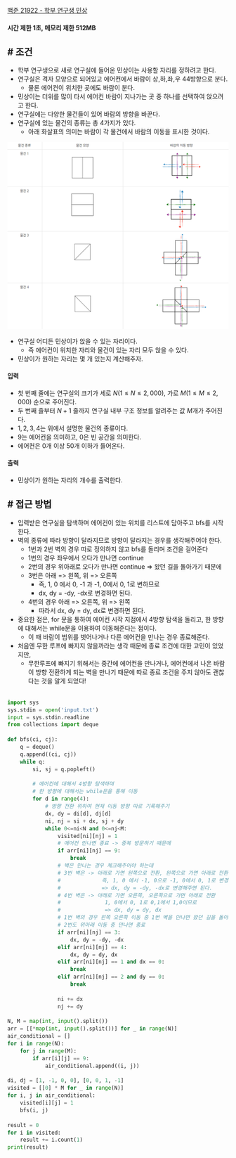 
[백준 21922 - 학부 연구생 민상](https://www.acmicpc.net/problem/21922)

#### **시간 제한 1초, 메모리 제한 512MB**

## **# 조건**

- 학부 연구생으로 새로 연구실에 들어온 민상이는 사용할 자리를 정하려고 한다.
- 연구실은 격자 모양으로 되어있고 에어컨에서 바람이 상,하,좌,우 4$4$방향으로 분다. 
	- 물론 에어컨이 위치한 곳에도 바람이 분다.
- 민상이는 더위를 많이 타서 에어컨 바람이 지나가는 곳 중 하나를 선택하여 앉으려고 한다.
- 연구실에는 다양한 물건들이 있어 바람의 방향을 바꾼다.
- 연구실에 있는 물건의 종류는 총 4가지가 있다. 
	- 아래 화살표의 의미는 바람이 각 물건에서 바람의 이동을 표시한 것이다.

![](Algorithm/baekjoon/assets/Pasted%20image%2020230820121751.png)

- 연구실 어디든 민상이가 앉을 수 있는 자리이다. 
	- 즉 에어컨이 위치한 자리와 물건이 있는 자리 모두 앉을 수 있다.
- 민상이가 원하는 자리는 몇 개 있는지 계산해주자.

#### **입력**
- 첫 번째 줄에는 연구실의 크기가 세로 $N(1 \le N \le 2,000)$, 가로 $M(1 \le M \le 2,000)$ 순으로 주어진다.
- 두 번째 줄부터 $N + 1$ 줄까지 연구실 내부 구조 정보를 알려주는 값 $M$개가 주어진다.
- $1,2,3,4$는 위에서 설명한 물건의 종류이다.
- 9는 에어컨을 의미하고, $0$은 빈 공간을 의미한다.
- 에어컨은 $0$개 이상 $50$개 이하가 들어온다.

#### **출력**
- 민상이가 원하는 자리의 개수를 출력한다.


## **# 접근 방법**

- 입력받은 연구실을 탐색하며 에어컨이 있는 위치를 리스트에 담아주고 bfs를 시작한다.
- 벽의 종류에 따라 방향이 달라지므로 방향이 달라지는 경우를 생각해주어야 한다.
	- 1번과 2번 벽의 경우 따로 정의하지 않고 bfs를 돌리며 조건을 걸어준다
	- 1번의 경우 좌우에서 오다가 만나면 continue
	- 2번의 경우 위아래로 오다가 만나면 continue => 왔던 길을 돌아가기 때문에
	- 3번은 아래 => 왼쪽, 위 => 오른쪽
		- 즉, 1, 0 에서 0, -1 과 -1, 0에서 0, 1로 변하므로 
		- dx, dy = -dy, -dx로 변경하면 된다.
	- 4번의 경우 아래 => 오른쪽, 위 => 왼쪽
		- 따라서 dx, dy = dy, dx로 변경하면 된다.
- 중요한 점은, for 문을 통하여 에어컨 시작 지점에서 4방향 탐색을 돌리고, 한 방향에 대해서는 while문을 이용하여 이동해준다는 점이다.
	- 이 때 바람이 범위를 벗어나거나 다른 에어컨을 만나는 경우 종료해준다.
- 처음엔 무한 루프에 빠지지 않을까라는 생각 때문에 종료 조건에 대한 고민이 있었지만, 
	- 무한루프에 빠지기 위해서는 중간에 에어컨을 만나거나, 에어컨에서 나온 바람이 방향 전환하게 되는 벽을 만나기 때문에 따로 종료 조건을 주지 않아도 괜찮다는 것을 알게 되었다!

```python

import sys  
sys.stdin = open('input.txt')  
input = sys.stdin.readline  
from collections import deque  
  
def bfs(ci, cj):  
    q = deque()  
    q.append((ci, cj))  
    while q:  
        si, sj = q.popleft()  
  
        # 에어컨에 대해서 4방향 탐색하며  
        # 한 방향에 대해서는 while문을 통해 이동        
        for d in range(4):  
            # 방향 전환 위하여 현재 이동 방향 따로 기록해주기  
            dx, dy = di[d], dj[d]  
            ni, nj = si + dx, sj + dy  
            while 0<=ni<N and 0<=nj<M:  
                visited[ni][nj] = 1  
                # 에어컨 만나면 종료 -> 중복 방문하기 때문에  
                if arr[ni][nj] == 9:  
                    break  
                # 벽은 만나는 경우 체크해주어야 하는데  
                # 3번 벽은 -> 아래로 가면 왼쪽으로 전환, 왼쪽으로 가면 아래로 전환                
                #             즉, 1, 0 에서 -1, 0으로 -1, 0에서 0, 1로 변경                
                #             => dx, dy = -dy, -dx로 변경해주면 된다.                
                # 4번 벽은 -> 아래로 가면 오른쪽, 오른쪽으로 가면 아래로 전환                
                #              1, 0에서 0, 1로 0,1에서 1,0이므로           
                #              => dx, dy = dy, dx                
                # 1번 벽의 경우 왼쪽 오른쪽 이동 중 1번 벽을 만나면 왔던 길을 돌아가므로 종료,                
                # 2번도 위아래 이동 중 만나면 종료                
                if arr[ni][nj] == 3:  
                    dx, dy = -dy, -dx  
                elif arr[ni][nj] == 4:  
                    dx, dy = dy, dx  
                elif arr[ni][nj] == 1 and dx == 0:  
                    break  
                elif arr[ni][nj] == 2 and dy == 0:  
                    break  
  
                ni += dx  
                nj += dy  
  
N, M = map(int, input().split())  
arr = [[*map(int, input().split())] for _ in range(N)]  
air_conditional = []  
for i in range(N):  
    for j in range(M):  
        if arr[i][j] == 9:  
            air_conditional.append((i, j))  
  
di, dj = [1, -1, 0, 0], [0, 0, 1, -1]  
visited = [[0] * M for _ in range(N)]  
for i, j in air_conditional:  
    visited[i][j] = 1  
    bfs(i, j)  
  
result = 0  
for i in visited:  
    result += i.count(1)  
print(result)
```
